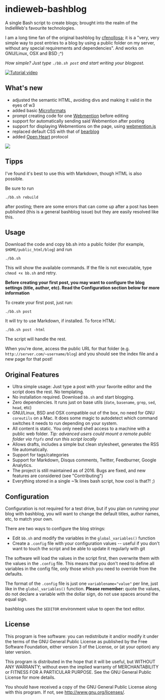 indieweb-bashblog
========

A single Bash script to create blogs; brought into the realm of the IndieWeb's favourite technologies.

I am a long time fan of the original bashblog by [cfenollosa](https://github.com/cfenollosa/bashblog); it is a "very, very simple way to post entries to a blog by using a public folder on my server, without any special requirements and dependencies". And works on GNU/Linux, OSX and BSD ;^)

*How simple? Just type `./bb.sh post` and start writing your blogpost.*

[![Tutorial video](https://dead.garden/blog/img/bashblog_tutorial_thumb.png)](https://dead.garden/blog/img/bashblog_tutorial.gif)

What's new
-----
* adjusted the semantic HTML, avoiding divs and making it valid in the eyes of w3
* added basic [Microformats](https://indieweb.org/microformats)
* prompt creating code for one [Webmention](https://indieweb.org/webmention) before editing
* support for automatically sending said Webmention after posting
* support for displaying Webmentions on the page, using [webmention.js](https://github.com/PlaidWeb/webmention.js) 
* replaced default CSS with that of [bearblog](https://github.com/HermanMartinus/bearblog/)
* added [Open Heart](https://openheart.fyi/) protocol

[![](https://dead.garden/blog/img/bashblog_wm.png)](https://dead.garden/blog/img/bashblog_wm.png)

Tipps
----
I've found it's best to use this with Markdown, though HTML is also possible.

Be sure to run

    ./bb.sh rebuild

after posting; there are some errors that can come up after a post has been published (this is a general bashblog issue) but they are easily resolved like this.

Usage
-----

Download the code and copy bb.sh into a public folder (for example, `$HOME/public_html/blog`) and run

    ./bb.sh

This will show the available commands. If the file is not executable, type `chmod +x bb.sh` and retry.

**Before creating your first post, you may want to configure the blog settings (title, author, etc).
Read the Configuration section below for more information**

To create your first post, just run:

    ./bb.sh post
    
It will try to use Markdown, if installed. To force HTML:

    ./bb.sh post -html
    
The script will handle the rest.

When you're done, access the public URL for that folder  (e.g. `http://server.com/~username/blog`) 
and you should see the index file and a new page for that post!

Original Features
--------

- Ultra simple usage: Just type a post with your favorite editor and the script does the rest. No templating.
- No installation required. Download `bb.sh` and start blogging.
- Zero dependencies. It runs just on base utils (`date`, `basename`, `grep`, `sed`, `head`, etc)
- GNU/Linux, BSD and OSX compatible out of the box, no need for GNU `coreutils` on a Mac.
  It does some magic to autodetect which command switches it needs to run depending on your system.
- All content is static. You only need shell access to a machine with a public web folder.
  *Tip: advanced users could mount a remote public folder via `ftpfs` and run this script locally*
- Allows drafts, includes a simple but clean stylesheet, generates the RSS file automatically.
- Support for tags/categories
- Support for Markdown, Disqus comments, Twitter, Feedburner, Google Analytics.
- The project is still maintained as of 2016. Bugs are fixed, and new features are considered (see "Contributing")
- Everything stored in a single ~1k lines bash script, how cool is that?! ;) 


Configuration
-------------

Configuration is not required for a test drive, but if you plan on running your blog with bashblog, you will
want to change the default titles, author names, etc, to match your own.

There are two ways to configure the blog strings:

- Edit `bb.sh` and modify the variables in the `global_variables()` function
- Create a `.config` file with your configuration values -- useful if you don't want to touch the script and be able to update it regularly with git

The software will load the values in the script first, then overwrite them with the values in the `.config` file.
This means that you don't need to define all variables in the config file, only those which you need to override
from the defaults.

The format of the `.config` file is just one `variablename="value"` per line, just like in the `global_variables()`
function. **Please remember:** quote the values, do not declare a variable with the dollar sign, do not use 
spaces around the equal sign.

bashblog uses the `$EDITOR` environment value to open the text editor.


License
-------

This program is free software: you can redistribute it and/or modify
it under the terms of the GNU General Public License as published by
the Free Software Foundation, either version 3 of the License, or
(at your option) any later version.

This program is distributed in the hope that it will be useful,
but WITHOUT ANY WARRANTY; without even the implied warranty of
MERCHANTABILITY or FITNESS FOR A PARTICULAR PURPOSE.  See the
GNU General Public License for more details.

You should have received a copy of the GNU General Public License
along with this program.  If not, see <http://www.gnu.org/licenses/>.
